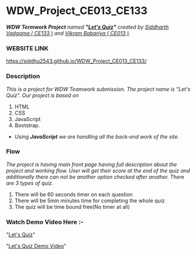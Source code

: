 # WDW_Project_CE013_CE133
*__WDW Termwork Project__ named __"[Let's Quiz](https://github.com/Siddhu2543/WDW_Project_CE013_CE133)"__ created by [Siddharth Vadgama ( CE133 )](https://github.com/Siddhu2543) and [Vikram Babariya ( CE013 )](https://github.com/VikramBabariya).*

### WEBSITE LINK
https://siddhu2543.github.io/WDW_Project_CE013_CE133/

### Description
*This is a project for WDW Teamwork submission. The project name is "Let's Quiz". Our project is based on*
1. HTML 
2. CSS 
3. JavaScript 
4. Bootstrap.
* _Using_ ___JavaScript___ _we are handling all the back-end work of the site._

### Flow
*The project is having main front page having full description about the project and working flow. User will get their score at the end of the quiz and additionally there can not be another option checked after another. There are 3 types of quiz.*
1. There will be 60 seconds timer on each question 
2. There will be 5min minutes time for completing the whole quiz
3. The quiz will be time bound free(No timer at all)

### Watch Demo Video Here :-

"[Let's Quiz](https://siddhu2543.github.io/WDW_Project_CE013_CE133/)"

"[Let's Quiz Demo Video](https://drive.google.com/file/d/1bK1m-WuWn3yQeOP0LIr-qkDtYh7fHK2g/view?usp=sharing)"

